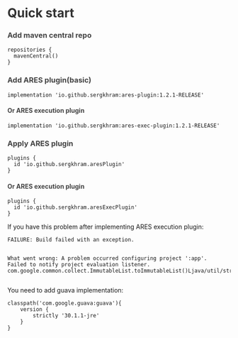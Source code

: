 <h1 id="quick-start" style="color:#333;">Quick start</h1>
<h3 style="color:#444;">Add maven central repo</h3>
<div class="language-plaintext highlighter-rouge"><div class="highlight"><pre class="highlight"><code>repositories {
  mavenCentral()
}
</code></pre></div></div>
<h3 style="color:#444;">Add ARES plugin(basic)</h3>
<div class="language-plaintext highlighter-rouge"><div class="highlight"><pre class="highlight"><code>implementation 'io.github.sergkhram:ares-plugin:1.2.1-RELEASE'
</code></pre></div></div>
<h4 style="color:#444;">Or ARES execution plugin</h3>
<div class="language-plaintext highlighter-rouge"><div class="highlight"><pre class="highlight"><code>implementation 'io.github.sergkhram:ares-exec-plugin:1.2.1-RELEASE'
</code></pre></div></div>
<h3 style="color:#444;">Apply ARES plugin</h3>
<div class="language-plaintext highlighter-rouge"><div class="highlight"><pre class="highlight"><code>plugins {
  id 'io.github.sergkhram.aresPlugin'
}
</code></pre></div></div>
<h4 style="color:#444;">Or ARES execution plugin</h3>
<div class="language-plaintext highlighter-rouge"><div class="highlight"><pre class="highlight"><code>plugins {
  id 'io.github.sergkhram.aresExecPlugin'
}
</code></pre></div></div>

<p>If you have this problem after implementing ARES execution plugin:<p>
<p><div class="language-plaintext highlighter-rouge"><div class="highlight"><pre class="highlight"><code>FAILURE: Build failed with an exception.

What went wrong:
A problem occurred configuring project ':app'.
 Failed to notify project evaluation listener.
    com.google.common.collect.ImmutableList.toImmutableList()Ljava/util/stream/Collector;
</code></pre></div></div></p>
<p>You need to add guava implementation:</p>
<p><div class="language-plaintext highlighter-rouge"><div class="highlight"><pre class="highlight"><code>classpath('com.google.guava:guava'){
    version {
        strictly '30.1.1-jre'
    }
}
</code></pre></div></div></p>
